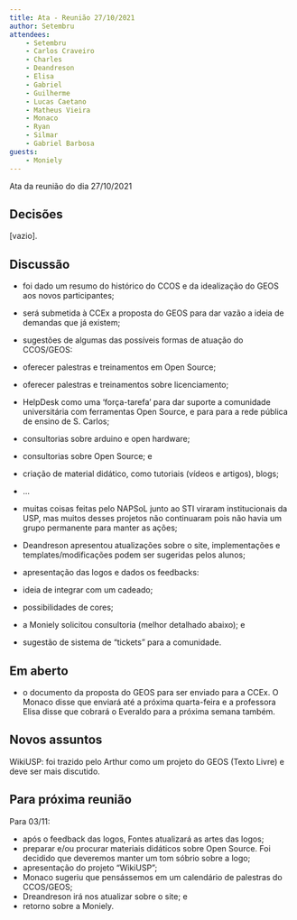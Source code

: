 ```yaml
---
title: Ata - Reunião 27/10/2021
author: Setembru
attendees:
    - Setembru
    - Carlos Craveiro
    - Charles
    - Deandreson
    - Elisa
    - Gabriel
    - Guilherme
    - Lucas Caetano
    - Matheus Vieira
    - Monaco
    - Ryan
    - Silmar
    - Gabriel Barbosa
guests:
    - Moniely
---
```


Ata da reunião do dia 27/10/2021

## Decisões
[vazio].

## Discussão
- foi dado um resumo do histórico do CCOS e da idealização do GEOS
aos novos participantes;
- será submetida à CCEx a proposta do GEOS para dar vazão a ideia
de demandas que já existem;
- sugestões de algumas das possíveis formas de atuação do
CCOS/GEOS:
- oferecer palestras e treinamentos em Open Source;
- oferecer palestras e treinamentos sobre licenciamento;
- HelpDesk como uma ‘força-tarefa’ para dar suporte a
comunidade universitária com ferramentas Open Source, e para
para a rede pública de ensino de S. Carlos;
- consultorias sobre arduino e open hardware;
- consultorias sobre Open Source; e
- criação de material didático, como tutoriais (vídeos e artigos),
blogs;
- ...
- muitas coisas feitas pelo NAPSoL junto ao STI viraram institucionais
da USP, mas muitos desses projetos não continuaram pois não havia
um grupo permanente para manter as ações;
- Deandreson apresentou atualizações sobre o site, implementações e
templates/modificações podem ser sugeridas pelos alunos;
- apresentação das logos e dados os feedbacks:
- ideia de integrar com um cadeado;
- possibilidades de cores;

- a Moniely solicitou consultoria (melhor detalhado abaixo); e
- sugestão de sistema de “tickets” para a comunidade.

## Em aberto

- o documento da proposta do GEOS para ser enviado para a CCEx. O
Monaco disse que enviará até a próxima quarta-feira e a professora
Elisa disse que cobrará o Everaldo para a próxima semana também.

## Novos assuntos

WikiUSP: foi trazido pelo Arthur como um projeto do GEOS (Texto
Livre) e deve ser mais discutido.

## Para próxima reunião

Para 03/11:
- após o feedback das logos, Fontes atualizará as artes das logos;
- preparar e/ou procurar materiais didáticos sobre Open Source. Foi
decidido que deveremos manter um tom sóbrio sobre a logo;
- apresentação do projeto “WikiUSP”;
- Monaco sugeriu que pensássemos em um calendário de palestras do
CCOS/GEOS;
- Dreandreson irá nos atualizar sobre o site; e
- retorno sobre a Moniely.
